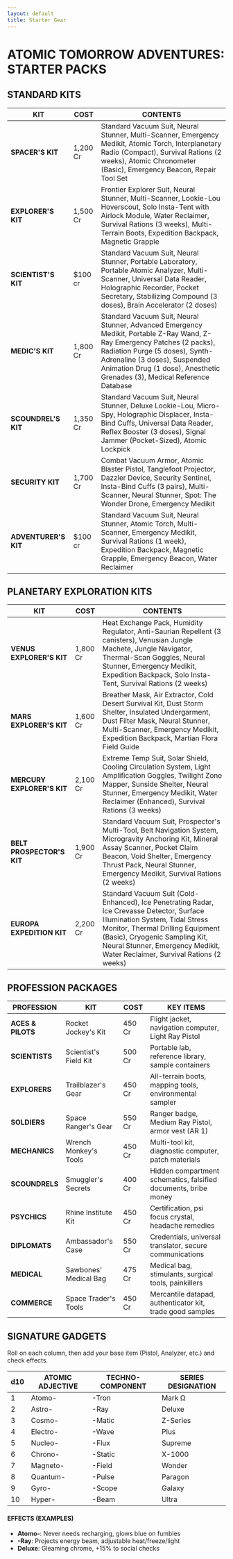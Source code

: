 ```yaml
---
layout: default
title: Starter Gear
---
```


# ATOMIC TOMORROW ADVENTURES: STARTER PACKS

## STANDARD KITS

| KIT | COST | CONTENTS |
|-----|------|----------|
| **SPACER'S KIT** | 1,200 Cr | Standard Vacuum Suit, Neural Stunner, Multi-Scanner, Emergency Medikit, Atomic Torch, Interplanetary Radio (Compact), Survival Rations (2 weeks), Atomic Chronometer (Basic), Emergency Beacon, Repair Tool Set |
| **EXPLORER'S KIT** | 1,500 Cr | Frontier Explorer Suit, Neural Stunner, Multi-Scanner, Lookie-Lou Hoverscout, Solo Insta-Tent with Airlock Module, Water Reclaimer, Survival Rations (3 weeks), Multi-Terrain Boots, Expedition Backpack, Magnetic Grapple |
| **SCIENTIST'S KIT** | $100 cr | Standard Vacuum Suit, Neural Stunner, Portable Laboratory, Portable Atomic Analyzer, Multi-Scanner, Universal Data Reader, Holographic Recorder, Pocket Secretary, Stabilizing Compound (3 doses), Brain Accelerator (2 doses) |
| **MEDIC'S KIT** | 1,800 Cr | Standard Vacuum Suit, Neural Stunner, Advanced Emergency Medikit, Portable Z-Ray Wand, Z-Ray Emergency Patches (2 packs), Radiation Purge (5 doses), Synth-Adrenaline (3 doses), Suspended Animation Drug (1 dose), Anesthetic Grenades (3), Medical Reference Database |
| **SCOUNDREL'S KIT** | 1,350 Cr | Standard Vacuum Suit, Neural Stunner, Deluxe Lookie-Lou, Micro-Spy, Holographic Displacer, Insta-Bind Cuffs, Universal Data Reader, Reflex Booster (3 doses), Signal Jammer (Pocket-Sized), Atomic Lockpick |
| **SECURITY KIT** | 1,700 Cr | Combat Vacuum Armor, Atomic Blaster Pistol, Tanglefoot Projector, Dazzler Device, Security Sentinel, Insta-Bind Cuffs (3 pairs), Multi-Scanner, Neural Stunner, Spot: The Wonder Drone, Emergency Medikit |
| **ADVENTURER'S KIT** | $100 cr | Standard Vacuum Suit, Neural Stunner, Atomic Torch, Multi-Scanner, Emergency Medikit, Survival Rations (1 week), Expedition Backpack, Magnetic Grapple, Emergency Beacon, Water Reclaimer |

## PLANETARY EXPLORATION KITS

| KIT | COST | CONTENTS |
|-----|------|----------|
| **VENUS EXPLORER'S KIT** | 1,800 Cr | Heat Exchange Pack, Humidity Regulator, Anti-Saurian Repellent (3 canisters), Venusian Jungle Machete, Jungle Navigator, Thermal-Scan Goggles, Neural Stunner, Emergency Medikit, Expedition Backpack, Solo Insta-Tent, Survival Rations (2 weeks) |
| **MARS EXPLORER'S KIT** | 1,600 Cr | Breather Mask, Air Extractor, Cold Desert Survival Kit, Dust Storm Shelter, Insulated Undergarment, Dust Filter Mask, Neural Stunner, Multi-Scanner, Emergency Medikit, Expedition Backpack, Martian Flora Field Guide |
| **MERCURY EXPLORER'S KIT** | 2,100 Cr | Extreme Temp Suit, Solar Shield, Cooling Circulation System, Light Amplification Goggles, Twilight Zone Mapper, Sunside Shelter, Neural Stunner, Emergency Medikit, Water Reclaimer (Enhanced), Survival Rations (3 weeks) |
| **BELT PROSPECTOR'S KIT** | 1,900 Cr | Standard Vacuum Suit, Prospector's Multi-Tool, Belt Navigation System, Microgravity Anchoring Kit, Mineral Assay Scanner, Pocket Claim Beacon, Void Shelter, Emergency Thrust Pack, Neural Stunner, Emergency Medikit, Survival Rations (2 weeks) |
| **EUROPA EXPEDITION KIT** | 2,200 Cr | Standard Vacuum Suit (Cold-Enhanced), Ice Penetrating Radar, Ice Crevasse Detector, Surface Illumination System, Tidal Stress Monitor, Thermal Drilling Equipment (Basic), Cryogenic Sampling Kit, Neural Stunner, Emergency Medikit, Water Reclaimer, Survival Rations (2 weeks) |

## PROFESSION PACKAGES

| PROFESSION | KIT | COST | KEY ITEMS |
|------------|-----|------|-----------|
| **ACES & PILOTS** | Rocket Jockey's Kit | 450 Cr | Flight jacket, navigation computer, Light Ray Pistol |
| **SCIENTISTS** | Scientist's Field Kit | 500 Cr | Portable lab, reference library, sample containers |
| **EXPLORERS** | Trailblazer's Gear | 450 Cr | All-terrain boots, mapping tools, environmental sampler |
| **SOLDIERS** | Space Ranger's Gear | 550 Cr | Ranger badge, Medium Ray Pistol, armor vest (AR 1) |
| **MECHANICS** | Wrench Monkey's Tools | 450 Cr | Multi-tool kit, diagnostic computer, patch materials |
| **SCOUNDRELS** | Smuggler's Secrets | 400 Cr | Hidden compartment schematics, falsified documents, bribe money |
| **PSYCHICS** | Rhine Institute Kit | 450 Cr | Certification, psi focus crystal, headache remedies |
| **DIPLOMATS** | Ambassador's Case | 550 Cr | Credentials, universal translator, secure communications |
| **MEDICAL** | Sawbones' Medical Bag | 475 Cr | Medical bag, stimulants, surgical tools, painkillers |
| **COMMERCE** | Space Trader's Tools | 450 Cr | Mercantile datapad, authenticator kit, trade good samples |

## SIGNATURE GADGETS

Roll on each column, then add your base item (Pistol, Analyzer, etc.) and check effects.

| d10 | ATOMIC ADJECTIVE | TECHNO-COMPONENT | SERIES DESIGNATION |
| --- | ---------------- | ---------------- | ------------------ |
| 1 | Atomo- | -Tron | Mark Ω |
| 2 | Astro- | -Ray | Deluxe |
| 3 | Cosmo- | -Matic | Z-Series |
| 4 | Electro- | -Wave | Plus |
| 5 | Nucleo- | -Flux | Supreme |
| 6 | Chrono- | -Static | X-1000 |
| 7 | Magneto- | -Field | Wonder |
| 8 | Quantum- | -Pulse | Paragon |
| 9 | Gyro- | -Scope | Galaxy |
| 10 | Hyper- | -Beam | Ultra |

#### EFFECTS (EXAMPLES)
- **Atomo-**: Never needs recharging, glows blue on fumbles
- **-Ray**: Projects energy beam, adjustable heat/freeze/light
- **Deluxe**: Gleaming chrome, +15% to social checks

